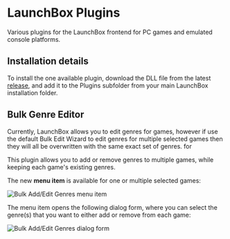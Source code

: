 # LaunchBox Plugins
Various plugins for the LaunchBox frontend for PC games and emulated console platforms.

## Installation details

To install the one available plugin, download the DLL file from the latest [release](https://github.com/SsjCosty/LaunchboxPlugins/releases), and add it to the Plugins subfolder from your main LaunchBox installation folder.

## Bulk Genre Editor

Currently, LaunchBox allows you to edit genres for games, however if use the default Bulk Edit Wizard to edit genres for multiple selected games then they will all be overwritten with the same exact set of genres. for 

This plugin allows you to add or remove genres to multiple games, while keeping each game's existing genres.

The new **menu item** is available for one or multiple selected games:

![Bulk Add/Edit Genres menu item](https://i.imgur.com/VPfsDFL.png)

The menu item opens the following dialog form, where you can select the genre(s) that you want to either add or remove from each game:

![Bulk Add/Edit Genres dialog form](https://i.imgur.com/LC1zj0G.png)

